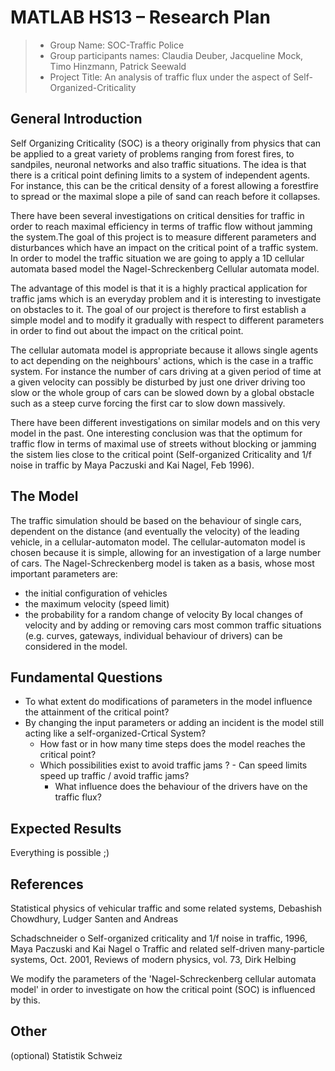 # MATLAB HS13 – Research Plan


> * Group Name: SOC-Traffic Police
> * Group participants names: Claudia Deuber, Jacqueline Mock, Timo Hinzmann, Patrick Seewald
> * Project Title: An analysis of traffic flux under the aspect of Self-Organized-Criticality

## General Introduction

Self Organizing Criticality (SOC) is a theory originally from physics that can be applied to a great variety of problems ranging from forest fires, to sandpiles, neuronal networks and also traffic situations. The idea is that there is a critical point defining limits to a system of independent agents. For instance, this can be the critical density of a forest allowing a forestfire to spread or the maximal slope a pile of sand can reach before it collapses.

There have been several investigations on critical densities for traffic in order to reach maximal efficiency in terms of traffic flow without jamming the system.The goal of this project is to measure different parameters and disturbances which have an impact on the critical point of a traffic system. In order to model the traffic situation we are going to apply a 1D cellular automata based model the Nagel-Schreckenberg Cellular automata model.

The advantage of this model is that it is a highly practical application for traffic jams which is an everyday problem and it is interesting to investigate on obstacles to it. The goal of our project is therefore to first establish a simple model and to modify it gradually with respect to different parameters in order to find out about the impact on the critical point.

The cellular automata model is appropriate because it allows single agents to act depending on the neighbours' actions, which is the case in a traffic system. For instance the number of cars driving at a given period of time at a given velocity can possibly be disturbed by just one driver driving too slow or the whole group of cars can be slowed down by a global obstacle such as a steep curve forcing the first car to slow down massively.

There have been different investigations on similar models and on this very model in the past. One interesting conclusion was that the optimum for traffic flow in terms of maximal use of streets without blocking or jamming the sistem lies close to the critical point (Self-organized Criticality and 1/f noise in traffic by Maya Paczuski and Kai Nagel, Feb 1996).


## The Model

The traffic simulation should be based on the behaviour of single cars, dependent on the distance (and eventually the velocity) of the leading vehicle, in a cellular-automaton model. The cellular-automaton model is chosen because it is 
simple, allowing for an investigation of a large number of cars. The Nagel-Schreckenberg model is taken as a basis, whose most important parameters are:

- the initial configuration of vehicles
- the maximum velocity (speed limit)
- the probability for a random change of velocity
By local changes of velocity and by adding or removing cars most common traffic situations (e.g. curves, gateways, individual behaviour of drivers) can be considered in the model.


## Fundamental Questions

 - To what extent do modifications of parameters in the model influence the attainment of the critical point?
 - By changing the input parameters or adding an incident is the model still acting like a self-organized-Crtical System?	
	- How fast or in how many time steps does the model reaches the critical point?
	- Which possibilities exist to avoid traffic jams ?
      		- Can speed limits speed up traffic / avoid traffic jams?
    	- What influence does the behaviour of the drivers have on the traffic flux?


## Expected Results

Everything is possible ;) 

## References 

Statistical physics of vehicular traffic and some related systems, Debashish Chowdhury, Ludger Santen and Andreas 

Schadschneider
o Self-organized criticality and 1/f noise in traffic, 1996, Maya Paczuski and Kai Nagel
o Traffic and related self-driven many-particle systems, Oct. 2001, Reviews of modern physics, vol. 73, Dirk Helbing


We modify the parameters of the 'Nagel-Schreckenberg cellular automata model' in order to investigate on how the critical point (SOC) is influenced by this.

## Other
(optional) Statistik Schweiz
